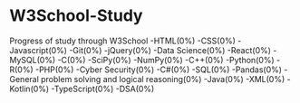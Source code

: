 # W3School-Study
Progress of study through W3School
-HTML(0%)
-CSS(0%)
-Javascript(0%)
-Git(0%)
-jQuery(0%)
-Data Science(0%)
-React(0%)
-MySQL(0%)
-C(0%)
-SciPy(0%)
-NumPy(0%)
-C++(0%)
-Python(0%)
-R(0%)
-PHP(0%)
-Cyber Security(0%)
-C#(0%)
-SQL(0%)
-Pandas(0%)
-General problem solving and logical reasoning(0%)
-Java(0%)
-XML(0%)
-Kotlin(0%)
-TypeScript(0%)
-DSA(0%)
